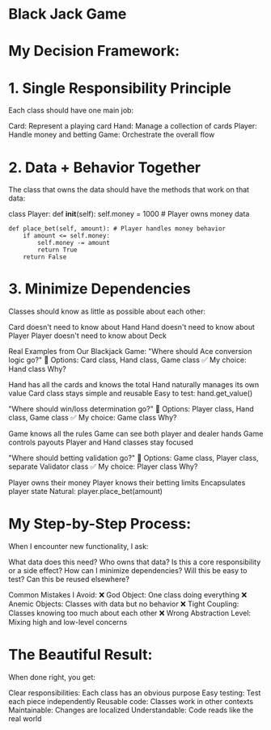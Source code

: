 # Black Jack Game

<!-- Print logo & welcome to game 
<!-- Ask user for bet amount -->
<!-- Generate random card for player & one faceup card for dealer  -->

# My Decision Framework:
# 1. Single Responsibility Principle
Each class should have one main job:

Card: Represent a playing card
Hand: Manage a collection of cards
Player: Handle money and betting
Game: Orchestrate the overall flow

# 2. Data + Behavior Together
The class that owns the data should have the methods that work on that data:

class Player:
    def __init__(self):
        self.money = 1000        # Player owns money data
    
    def place_bet(self, amount): # Player handles money behavior
        if amount <= self.money:
            self.money -= amount
            return True
        return False

# 3. Minimize Dependencies
Classes should know as little as possible about each other:

Card doesn't need to know about Hand
Hand doesn't need to know about Player
Player doesn't need to know about Deck

Real Examples from Our Blackjack Game:
"Where should Ace conversion logic go?"
🤔 Options: Card class, Hand class, Game class
✅ My choice: Hand class
Why?

Hand has all the cards and knows the total
Hand naturally manages its own value
Card class stays simple and reusable
Easy to test: hand.get_value()

"Where should win/loss determination go?"
🤔 Options: Player class, Hand class, Game class
✅ My choice: Game class
Why?

Game knows all the rules
Game can see both player and dealer hands
Game controls payouts
Player and Hand classes stay focused

"Where should betting validation go?"
🤔 Options: Game class, Player class, separate Validator class
✅ My choice: Player class
Why?

Player owns their money
Player knows their betting limits
Encapsulates player state
Natural: player.place_bet(amount)

# My Step-by-Step Process:
When I encounter new functionality, I ask:

What data does this need?
Who owns that data?
Is this a core responsibility or a side effect?
How can I minimize dependencies?
Will this be easy to test?
Can this be reused elsewhere?

Common Mistakes I Avoid:
❌ God Object: One class doing everything
❌ Anemic Objects: Classes with data but no behavior
❌ Tight Coupling: Classes knowing too much about each other
❌ Wrong Abstraction Level: Mixing high and low-level concerns

# The Beautiful Result:
When done right, you get:

Clear responsibilities: Each class has an obvious purpose
Easy testing: Test each piece independently
Reusable code: Classes work in other contexts
Maintainable: Changes are localized
Understandable: Code reads like the real world

